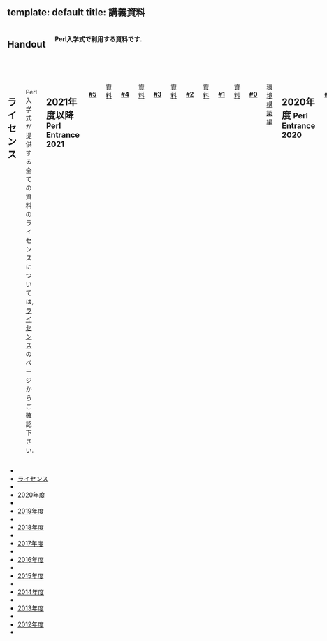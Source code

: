 template: default
title: 講義資料
---

<header>
    <div class="row">
        <div class="large-12 columns">
            <h2>Handout</h2>
            <h4>Perl入学式で利用する資料です.</h4>
        </div>
    </div>
</header>
<section id="main-content">
    <div class="row">
        <div class="large-10 medium-10 columns push-2">
            <div class="row">
                <div class="columns">
                    <h2 id="license">ライセンス</h2>
                    <p>
                        Perl入学式が提供する全ての資料のライセンスについては, <a href="<: '/license.html' | uri_for :>">ライセンス</a>のページからご確認下さい.
                    </p>
                    <h2 id="handout-2020">2021年度以降 <small>Perl Entrance 2021</small></h2>
                    <h4 class="subheader"><a href="https://perl-entrance.connpass.com/event/232086/">#5</a></h4>
                    <a href="https://github.com/perl-entrance-org/workshop-basic-online/blob/master/5th/slide.md">資料</a>
                    <h4 class="subheader"><a href="https://perl-entrance.connpass.com/event/228071/">#4</a></h4>
                    <a href="https://github.com/perl-entrance-org/workshop-basic-online/blob/master/4th/slide.md">資料</a>
                    <h4 class="subheader"><a href="https://perl-entrance.connpass.com/event/234504/">#3</a></h4>
                    <a href="https://github.com/perl-entrance-org/workshop-basic-online/blob/master/3rd/slide.md">資料</a>
                    <h4 class="subheader"><a href="https://perl-entrance.connpass.com/event/232084/">#2</a></h4>
                    <a href="https://github.com/perl-entrance-org/workshop-basic-online/blob/master/2nd/slide.md">資料</a>
                    <h4 class="subheader"><a href="https://perl-entrance.connpass.com/event/228086/">#1</a></h4>
                    <a href="https://github.com/perl-entrance-org/workshop-basic-online/blob/master/1st/slide.md">資料</a>
                    <h4 class="subheader"><a href="">#0</a></h4>
                    <a href="https://github.com/perl-entrance-org/workshop-basic-online/blob/master/0th/slide.md">環境構築編</a>
                    <h2 id="handout-2020">2020年度 <small>Perl Entrance 2020</small></h2>
                    <h4 class="subheader"><a href="https://perl-entrance.connpass.com/event/196948/">#3</a></h4>
                    <p>
<a href="https://github.com/perl-entrance-org/workshop-basic-online/blob/master/3rd/slide.md">資料</a>
（<a href="https://appslideshare.tugougaii.site/slide/Online2020?p=3&c=pre-left&cf=1">スライド</a>）
/ <a href="https://www.youtube.com/watch?reload=9&v=kik-P5RN-Ts">講義動画</a>
/ <a href="https://github.com/perl-entrance-org/workshop-basic-online/tree/master/3rd/answer">練習問題の解答例</a>
                    </p>
                    <h4 class="subheader"><a href="https://perl-entrance.connpass.com/event/193430/">#2</a></h4>
                    <p>
<a href="https://github.com/perl-entrance-org/workshop-basic-online/blob/master/2nd/slide.md">資料</a>
（<a href="https://appslideshare.tugougaii.site/slide/Online2020?p=2&c=pre-left&cf=1">スライド</a>）
/ <a href="https://www.youtube.com/watch?reload=9&v=Z4Fx3nLe6vo">講義動画</a>
/ <a href="https://github.com/perl-entrance-org/workshop-basic-online/tree/master/2nd/answer">練習問題の解答例</a>
                    </p>
                    <h4 class="subheader"><a href="https://perl-entrance.connpass.com/event/189331/">#1</a></h4>
                    <p>
<a href="https://github.com/perl-entrance-org/workshop-basic-online/blob/master/1st/slide.md">資料</a>
（<a href="https://appslideshare.tugougaii.site/slide/Online2020?p=1&c=pre-left&cf=1">スライド</a>）
/ <a href="https://www.youtube.com/watch?v=ZUTdDaIsyNc">講義動画</a>
/ <a href="https://github.com/perl-entrance-org/workshop-basic-online/tree/master/1st/answer">練習問題の解答例</a>
                    </p>
                    <h2 id="handout-2019">2019年度 <small>Perl Entrance 2019</small></h2>
                    <h4 class="subheader">#5</h4>
                    <p>
<a href="https://github.com/perl-entrance-org/workshop-2019/blob/master/5th/slide.md">資料</a>
/ <a href="https://github.com/perl-entrance-org/workshop-2019/tree/master/5th/answer">練習問題・最終問題の解答例</a>
                    </p>
                    <h4 class="subheader">#4</h4>
                    <p>
<a href="https://github.com/perl-entrance-org/workshop-2019/blob/master/4th/slide.md">資料</a>
/ <a href="https://github.com/perl-entrance-org/workshop-2019/blob/master/4th/practice.md">復習問題</a>
/ <a href="https://github.com/perl-entrance-org/workshop-2019/tree/master/4th/answer">復習問題の解答例</a>
                    </p>
                    <h4 class="subheader">#3</h4>
                    <p>
<a href="https://github.com/perl-entrance-org/workshop-2019/blob/master/3rd/slide.md">資料</a>
/ <a href="https://github.com/perl-entrance-org/workshop-2019/blob/master/3rd/practice.md">復習問題</a>
/ <a href="https://github.com/perl-entrance-org/workshop-2019/tree/master/3rd/answer">復習問題の解答例</a>
                    </p>
                    <h4 class="subheader">#2</h4>
                    <p>
<a href="https://github.com/perl-entrance-org/workshop-2019/blob/master/2nd/slide.md">資料</a>
/ <a href="https://github.com/perl-entrance-org/workshop-2019/blob/master/2nd/practice.md">復習問題</a>
/ <a href="https://github.com/perl-entrance-org/workshop-2019/tree/master/2nd/answer">復習問題の解答例</a>
                    </p>
                    <h4 class="subheader">#1</h4>
                    <p>
<a href="https://github.com/perl-entrance-org/workshop-2019/blob/master/1st/part1.md">第1部資料</a>
/ <a href="https://github.com/perl-entrance-org/workshop-2019/blob/master/1st/part2.md">第2部資料</a>
/ <a href="https://github.com/perl-entrance-org/workshop-2019/blob/master/1st/part3.md">第3部資料</a>
                    </p>
                    <h2 id="handout-2018">2018年度 <small>Perl Entrance 2018</small></h2>
                    <h4 class="subheader">#5</h4>
                    <p>
<a href="https://github.com/perl-entrance-org/workshop-2018/blob/master/5th/slide.md">資料</a>
                    </p>
                    <h4 class="subheader">#4</h4>
                    <p>
<a href="https://github.com/perl-entrance-org/workshop-2018/blob/master/4th/slide.md">資料</a>
                    </p>
                    <h4 class="subheader">#3</h4>
                    <p>
<a href="https://github.com/perl-entrance-org/workshop-2018/blob/master/3rd/slide.md">資料</a>
                    </p>
                    <h4 class="subheader">#2</h4>
                    <p>
<a href="https://github.com/perl-entrance-org/workshop-2018/blob/master/2nd/slide.md">資料</a>
                    </p>
                    <h4 class="subheader">#1</h4>
                    <p>
<a href="https://github.com/perl-entrance-org/workshop-2018/blob/master/1st/part1.md">第1部資料</a>
 / <a href="https://github.com/perl-entrance-org/workshop-2018/blob/master/1st/part2.md">第2部資料</a>
  / <a href="https://github.com/perl-entrance-org/workshop-2018/blob/master/1st/part3.md">第3部資料</a>
                    </p>
                    <h2 id="handout-2017">2017年度 <small>Perl Entrance 2017</small></h2>
                    <h4 class="subheader">#5</h4>
                    <p>
<a href="https://github.com/perl-entrance-org/workshop-2017/blob/master/5th/slide.md">資料</a>
                    </p>
                    <h4 class="subheader">#4</h4>
                    <p>
<a href="https://github.com/perl-entrance-org/workshop-2017/blob/master/4th/slide.md">資料</a>
                    </p>
                    <h4 class="subheader">#3</h4>
                    <p>
<a href="https://github.com/perl-entrance-org/workshop-2017/blob/master/3rd/slide.md">資料</a>
                    </p>
                    <h4 class="subheader">#2</h4>
                    <p>
<a href="https://github.com/perl-entrance-org/workshop-2017/blob/master/2nd/slide.md">資料</a>
                    </p>
                    <h4 class="subheader">#1</h4>
                    <p>
<a href="https://github.com/perl-entrance-org/workshop-2017/blob/master/1st/part1.md">第1部資料</a>
 / <a href="https://github.com/perl-entrance-org/workshop-2017/blob/master/1st/part2.md">第2部資料</a>
  / <a href="https://github.com/perl-entrance-org/workshop-2017/blob/master/1st/part3.md">第3部資料</a>
                    </p>
                    <h2 id="handout-2016">2016年度 <small>Perl Entrance 2016</small></h2>
                    <h4 class="subheader">#5</h4>
                    <p>
<a href="https://github.com/perl-entrance-org/workshop-2016/blob/master/5th/slide.md">資料</a>
                    </p>
                    <h4 class="subheader">#4</h4>
                    <p>
<a href="https://github.com/perl-entrance-org/workshop-2016/blob/master/4th/slide.md">資料</a>
                    </p>
                    <h4 class="subheader">#3</h4>
                    <p>
<a href="https://github.com/perl-entrance-org/workshop-2016/blob/master/3rd/slide.md">資料</a>
                    </p>
                    <h4 class="subheader">#2</h4>
                    <p>
<a href="https://github.com/perl-entrance-org/workshop-2016/blob/master/2nd/slide.md">資料</a>
                    </p>
                    <h4 class="subheader">#1</h4>
                    <p>
<a href="https://github.com/perl-entrance-org/workshop-2016/blob/master/1st/part1.md">第1部資料</a>
 / <a href="https://github.com/perl-entrance-org/workshop-2016/blob/master/1st/part2.md">第2部資料</a>
  / <a href="https://github.com/perl-entrance-org/workshop-2016/blob/master/1st/part3.md">第3部資料</a>
                    </p>
                </div>
            </div>
            <div class="row">
                <div class="columns">
                    <h2 id="handout-2015">2015年度 <small>Perl Entrance 2015</small></h2>
                    <h4 class="subheader">#6</h4>
                    <p>
<a href="https://github.com/perl-entrance-org/workshop-2015-06/blob/master/slide.md">資料</a>
 / 練習問題の解答例
                    </p>
                    <h4 class="subheader">#5</h4>
                    <p>
<a href="https://github.com/perl-entrance-org/workshop-2015-05/blob/master/slide.md">資料</a>
 / 練習問題の解答例
                    </p>
                    <h4 class="subheader">#4</h4>
                    <p>
<a href="https://github.com/perl-entrance-org/workshop-2015-04/blob/master/slide.md">資料</a>
 / 練習問題の解答例
                    </p>
                    <h4 class="subheader">#3</h4>
                    <p>
<a href="https://github.com/perl-entrance-org/workshop-2015-03/blob/master/slide.md">資料</a>
 / 練習問題の解答例
                    </p>
                    <h4 class="subheader">#2</h4>
                    <p>
<a href="https://github.com/perl-entrance-org/workshop-2015-02/blob/master/slide.md">資料</a>
 / <a href="https://github.com/perl-entrance-org/workshop-2015-02/tree/master/answer">練習問題の解答例</a>
                    </p>
                    <h4 class="subheader">#1</h4>
                    <p>
<a href="https://github.com/perl-entrance-org/workshop-2015-01/blob/master/slide1.md">第1部資料</a>
 / <a href="https://github.com/perl-entrance-org/workshop-2015-01/blob/master/slide2.md">第2部資料</a>
                    </p>
                </div>
            </div>
            <div class="row">
                <div class="columns">
                    <h2 id="handout-2014">2014年度 <small>Perl Entrance 2014</small></h2>
                    <h4 class="subheader">#6</h4>
                    <p>
<a href="https://github.com/perl-entrance-org/workshop-2014-06/blob/master/slide.md">資料(markdown)</a>
                    </p>
                    <h4 class="subheader">#5</h4>
                    <p>
<a href="https://github.com/perl-entrance-org/workshop-2014-05/blob/master/slide.md">資料(markdown)</a>
 / <a href="https://github.com/perl-entrance-org/workshop-2014-05/tree/master/code/osaka-nqounet">練習問題の解答例 (in 大阪 / nqounetさん)</a>
 / <a href="https://github.com/perl-entrance-org/workshop-2014-05/tree/master/code/osaka-yabook">練習問題の解答例 (in 大阪 / yabookさん)</a>
 / <a href="https://github.com/perl-entrance-org/workshop-2014-05/tree/master/code/tokyo1-papix">練習問題の解答例 (in 東京 / papixさん)</a>
                    </p>
                    <h4 class="subheader">#4</h4>
                    <p>
<a href="https://github.com/perl-entrance-org/workshop-2014-04/blob/master/slide.md">資料(markdown)</a>
 / <a href="https://github.com/perl-entrance-org/workshop-2014-04/tree/master/code">練習問題の解答例 (in 大阪)</a>
 / <a href="https://github.com/perl-entrance-org/workshop-2014-04/blob/master/practice.md">復習問題(markdown)</a>
                    </p>

                    <h4 class="subheader">#3</h4>
                    <p>
<a href="https://github.com/perl-entrance-org/workshop-2014-03/blob/master/slide.md">資料(markdown)</a>
 / <a href="https://github.com/perl-entrance-org/workshop-2014-03/tree/master/code/osaka">練習問題の解答例 (in 大阪)</a>
 / <a href="https://github.com/perl-entrance-org/workshop-2014-03/tree/master/code/tokyo1">練習問題の解答例 (in 東京)</a>
 / <a href="https://github.com/perl-entrance-org/workshop-2014-03/blob/master/practice.md">復習問題(markdown)</a>
                    </p>

                    <h4 class="subheader">#2</h4>
                    <p>
<a href="https://github.com/perl-entrance-org/workshop-2014-02/blob/master/slide.md">資料(markdown)</a>
 / <a href="https://github.com/perl-entrance-org/workshop-2014-02/tree/master/question">練習問題の解答例</a>
 / <a href="https://github.com/perl-entrance-org/workshop-2014-02/blob/master/practice.md">復習問題(markdown)</a>
                    </p>
                    <h4 class="subheader">#1</h4>
                    <p>
<a href="https://github.com/perl-entrance-org/workshop-2014-01/blob/master/slide1.md">第1部資料(markdown)</a>
 / <a href="https://github.com/perl-entrance-org/workshop-2014-01/blob/master/slide2.md">第2部資料(markdown)</a>
                    </p>
                </div>
            </div>
            <div class="row">
                <div class="columns">
                    <h2 id="handout-2013">2013年度 <small>Perl Entrance 2013</small></h2>
                    <h4 class="subheader">#6</h4>
                    <p>
<a href="https://github.com/perl-entrance-org/workshop-2013-06/blob/master/slide.md">資料(markdown)</a>
                    </p>
                    <h4 class="subheader">#5</h4>
                    <p>
<a href="https://github.com/perl-entrance-org/workshop-2013-05/blob/master/slide.md">資料(markdown)</a>
                    </p>
                    <h4 class="subheader">#4</h4>
                    <p>
<a href="https://github.com/perl-entrance-org/workshop-2013-04/blob/master/slide.md">資料(markdown)</a>
 / <a href="https://github.com/perl-entrance-org/workshop-2013-04/tree/master/sample-answer">練習問題･最終問題の解答例</a>
 / <a href="https://github.com/perl-entrance-org/workshop-2013-04/blob/master/practice.md">復習問題</a>
                    </p>

                    <h4 class="subheader">#3</h4>
                    <p>
<a href="https://github.com/perl-entrance-org/workshop-2013-03/blob/master/slide.md">資料(markdown)</a>
 / <a href="https://github.com/perl-entrance-org/workshop-2013-03/blob/master/practice.md">復習問題</a>
                    </p>
                    <h4 class="subheader">#2</h4>
                    <p>
<a href="https://github.com/perl-entrance-org/workshop-2013-02/blob/master/slide.md">資料(markdown)</a>
 / <a href="https://github.com/perl-entrance-org/workshop-2013-02/tree/master/sample-answer">練習問題･最終問題の解答例</a>
 / <a href="https://github.com/perl-entrance-org/perl-entrance-org.github.com/blob/master/2013/handout/perlentrance02/practice.md">復習問題</a>
 / <a href="https://github.com/perl-entrance-org/workshop-2013-02/tree/master/practice-answer">復習問題の解答例</a>
                    </p>
                    <h4 class="subheader">#1</h4>
                    <p>
<a href="https://github.com/perl-entrance-org/workshop-2013-01/blob/master/01.vmware+ubuntu/slide.md">第1部資料(markdown)</a>
 / <a href="https://github.com/perl-entrance-org/workshop-2013-01/blob/master/02.introduction/slide.md">第2部資料(markdown)</a>
                    </p>
                </div>
            </div>
            <div class="row">
                <div class="columns">
                    <h2 id="handout-2012">2012年度 <small>Perl Entrance 2012</small></h2>
                    <h4 class="subheader">#11</h4>
                    <p>
<a href="<: '/static/handout/2012/perlentrance11.html' | uri_for :>">資料</a>
                    </p>
                    <h4 class="subheader">#10</h4>
                    <p>
<a href="<: '/static/handout/2012/perlentrance10.html' | uri_for :>">資料</a>
                    </p>
                    <h4 class="subheader">#9</h4>
                    <p>
<a href="<: '/static/handout/2012/perlentrance09/index.html' | uri_for :>">資料</a>
                    </p>
                    <h4 class="subheader">#8</h4>
                    <p>
<a href="<: '/static/handout/2012/perlentrance08/index.html' | uri_for :>">資料</a>
                    </p>
                    <h4 class="subheader">#7</h4>
                    <p>
<a href="<: '/static/handout/2012/perlentrance07/index.html' | uri_for :>">資料</a>
                    </p>
                    <h4 class="subheader">#6</h4>
                    <p>
<a href="<: '/static/handout/2012/perlentrance06/index.html' | uri_for :>">資料</a>
                    </p>
                    <h4 class="subheader">#5</h4>
                    <p>
<a href="<: '/static/handout/2012/perlentrance05/index.html' | uri_for :>">資料</a>
                    </p>
                    <h4 class="subheader">#4</h4>
                    <p>
<a href="<: '/static/handout/2012/perlentrance04/index.html' | uri_for :>">資料</a>
                    </p>
                    <h4 class="subheader">#3</h4>
                    <p>
<a href="<: '/static/handout/2012/perlentrance03.pdf' | uri_for :>">資料(PDF)</a>
                    </p>
                    <h4 class="subheader">#2</h4>
                    <p>
<a href="http://www.slideshare.net/kiyotune/perl2-11740124">資料(Slideshare)</a>
                    </p>
                    <h4 class="subheader">#1</h4>
                    <p>
<a href="http://www.slideshare.net/__papix__/perl-1">資料(Slideshare)</a>
                    </p>
                </div>
            </div>
        </div>
        <div class="large-2 medium-2 columns pull-10">
            <ul class="side-nav">
                <li class="divider"></li>
                <li><a href="#license">ライセンス</a></li>
                <li class="divider"></li>
                <li><a href="#handout-2020">2020年度</a></li>
                <li class="divider"></li>
                <li><a href="#handout-2019">2019年度</a></li>
                <li class="divider"></li>
                <li><a href="#handout-2018">2018年度</a></li>
                <li class="divider"></li>
                <li><a href="#handout-2017">2017年度</a></li>
                <li class="divider"></li>
                <li><a href="#handout-2016">2016年度</a></li>
                <li class="divider"></li>
                <li><a href="#handout-2015">2015年度</a></li>
                <li class="divider"></li>
                <li><a href="#handout-2014">2014年度</a></li>
                <li class="divider"></li>
                <li><a href="#handout-2013">2013年度</a></li>
                <li class="divider"></li>
                <li><a href="#handout-2012">2012年度</a></li>
                <li class="divider"></li>
            </ul>
        </div>
    </div>
</section>
